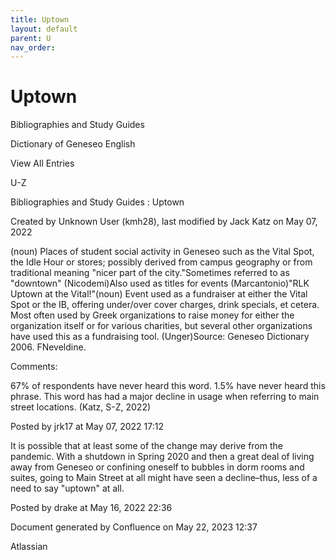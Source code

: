 ```yaml
---
title: Uptown
layout: default
parent: U
nav_order:
---
```


# Uptown

Bibliographies and Study Guides

Dictionary of Geneseo English

View All Entries

U-Z

Bibliographies and Study Guides : Uptown

Created by  Unknown User (kmh28), last modified by  Jack Katz on May 07, 2022

(noun) Places of student social activity in Geneseo such as the Vital Spot, the Idle Hour or stores; possibly derived from campus geography or from traditional meaning &quot;nicer part of the city.&quot;Sometimes referred to as &quot;downtown&quot; (Nicodemi)Also used as titles for events (Marcantonio)&quot;RLK Uptown at the Vital!&quot;(noun) Event used as a fundraiser at either the Vital Spot or the IB, offering under/over cover charges, drink specials, et cetera. Most often used by Greek organizations to raise money for either the organization itself or for various charities, but several other organizations have used this as a fundraising tool. (Unger)Source: Geneseo Dictionary 2006. FNeveldine.

Comments:

67% of respondents have never heard this word. 1.5% have never heard this phrase. This word has had a major decline in usage when referring to main street locations. (Katz, S-Z, 2022)  

Posted by jrk17 at May 07, 2022 17:12

It is possible that at least some of the change may derive from the pandemic. With a shutdown in Spring 2020 and then a great deal of living away from Geneseo or confining oneself to bubbles in dorm rooms and suites, going to Main Street at all might have seen a decline–thus, less of a need to say &quot;uptown&quot; at all.

Posted by drake at May 16, 2022 22:36

Document generated by Confluence on May 22, 2023 12:37

Atlassian
